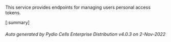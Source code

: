 






This service provides endpoints for managing users personal access tokens.

[:summary]

###### Auto generated by Pydio Cells Enterprise Distribution v4.0.3 on 2-Nov-2022

